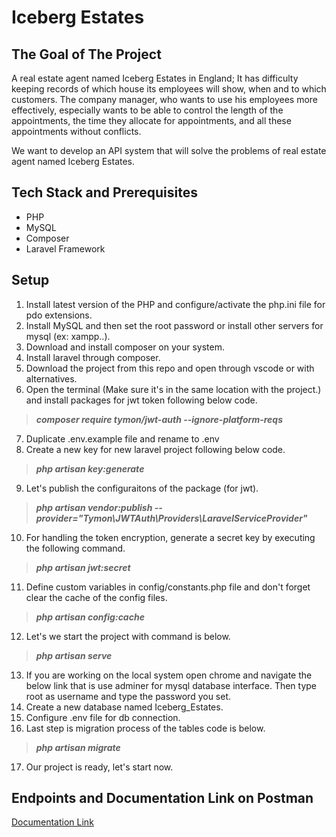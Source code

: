 # Iceberg Estates

## The Goal of The Project

A real estate agent named Iceberg Estates in England; It has difficulty keeping records of which house its employees will show, when and to which customers. The company manager, who wants to use his employees more effectively, especially wants to be able to control the length of the appointments, the time they allocate for appointments, and all these appointments without conflicts.

We want to develop an API system that will solve the problems of real estate agent named Iceberg Estates.

## Tech Stack and Prerequisites

* PHP
* MySQL
* Composer
* Laravel Framework

## Setup

1. Install latest version of the PHP and configure/activate the php.ini file for pdo extensions.
2. Install MySQL and then set the root password or install other servers for mysql (ex: xampp..).
3. Download and install composer on your system.
4. Install laravel through composer.
5. Download the project from this repo and open through vscode or with alternatives.
6. Open the terminal (Make sure it's in the same location with the project.) and install packages for jwt token following below code.

>    ***composer require tymon/jwt-auth --ignore-platform-reqs***
    
7. Duplicate .env.example file and rename to .env
8. Create a new key for new laravel project following below code.

>    ***php artisan key:generate***

9. Let's publish the configuraitons of the package (for jwt).

>   ***php artisan vendor:publish --provider="Tymon\JWTAuth\Providers\LaravelServiceProvider"***

10. For handling the token encryption, generate a secret key by executing the following command.

>   ***php artisan jwt:secret***
    
11. Define custom variables in config/constants.php file and don't forget clear the cache of the config files.

>    ***php artisan config:cache***
    
12. Let's we start the project with command is below.

>    ***php artisan serve***
    
13. If you are working on the local system open chrome and navigate the below link that is use adminer for mysql database interface. Then type root as username and type the password you set.
14. Create a new database named Iceberg_Estates.
15. Configure .env file for db connection.
16. Last step is migration process of the tables code is below.

>    ***php artisan migrate***
    
17. Our project is ready, let's start now.



## Endpoints and Documentation Link on Postman

<a href="https://www.postman.com/burak34/workspace/iceberg-estates/documentation/10659077-d3dad476-fff1-47aa-964e-f9e8810f08f3" target="_blank">Documentation Link</a>

